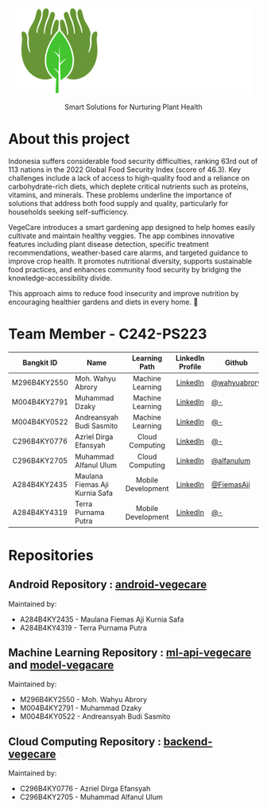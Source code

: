<div align="center">
  <img src="https://github.com/Bangkit-Capstone-2024-C242-PS223/.github/blob/ece1f999c7f1c36f0982bb255347d2692b634736/assets/logo.png" alt="Logo VegeCare">
  <p>Smart Solutions for Nurturing Plant Health</p>
</div>

# About this project
Indonesia suffers considerable food security difficulties, ranking 63rd out of 113 nations in the 2022 Global Food Security Index (score of 46.3). Key challenges include a lack of access to high-quality food and a reliance on carbohydrate-rich diets, which deplete critical nutrients such as proteins, vitamins, and minerals. These problems underline the importance of solutions that address both food supply and quality, particularly for households seeking self-sufficiency.

VegeCare introduces a smart gardening app designed to help homes easily cultivate and maintain healthy veggies. The app combines innovative features including plant disease detection, specific treatment recommendations, weather-based care alarms, and targeted guidance to improve crop health. It promotes nutritional diversity, supports sustainable food practices, and enhances community food security by bridging the knowledge-accessibility divide.

This approach aims to reduce food insecurity and improve nutrition by encouraging healthier gardens and diets in every home. 🌱

# Team Member - C242-PS223
<div align="center">
  
| Bangkit ID       |           Name            |   Learning Path    | LinkedIn Profile | Github | Status |
|:----------------:|---------------------------|:------------------:|:-----------------------------------------:|-------------------------------------------------------------------|:---------------------------------|
| M296B4KY2550     | Moh. Wahyu Abrory               | Machine Learning   | [LinkedIn](https://www.linkedin.com/in/wahyuabrory/) | [@wahyuabrory](https://github.com/wahyuabrory) | Active |
| M004B4KY2791     | Muhammad Dzaky                  | Machine Learning   | [LinkedIn](https://www.linkedin.com/in/) | [@-](https://github.com/) | Active |
| M004B4KY0522     | Andreansyah Budi Sasmito        | Machine Learning   | [LinkedIn](https://www.linkedin.com/in//) | [@-](https://github.com/) | Active |
| C296B4KY0776     | Azriel Dirga Efansyah           | Cloud Computing    | [LinkedIn](https://www.linkedin.com/in/azriel-dirga-efansyah-288a12297/) | [@-](https://github.com/) | Active |
| C296B4KY2705     | Muhammad Alfanul Ulum           | Cloud Computing    | [LinkedIn](https://id.linkedin.com/in/alfan-ulum-4b30b0275) | [@alfanulum](https://github.com/alfanulum) | Active |
| A284B4KY2435     | Maulana Fiemas Aji Kurnia Safa  | Mobile Development | [LinkedIn](https://www.linkedin.com/in/) | [@FiemasAji](https://github.com/FiemasAji) | Active |
| A284B4KY4319     | Terra Purnama Putra             | Mobile Development | [LinkedIn](https://www.linkedin.com/in/) | [@-](https://github.com/) | Active |

</div>

# Repositories
## Android Repository : [android-vegecare](https://github.com/Bangkit-Capstone-2024-C242-PS223/android-vegecare)
Maintained by:
   - A284B4KY2435 - Maulana Fiemas Aji Kurnia Safa
   - A284B4KY4319 - Terra Purnama Putra
## Machine Learning Repository : [ml-api-vegecare](https://github.com/Bangkit-Capstone-2024-C242-PS223/ml-api-vegecare) and [model-vegacare](https://github.com/Bangkit-Capstone-2024-C242-PS223/model-vegecare)
Maintained by:
   - M296B4KY2550 - Moh. Wahyu Abrory
   - M004B4KY2791 - Muhammad Dzaky
   - M004B4KY0522 - Andreansyah Budi Sasmito
## Cloud Computing Repository : [backend-vegecare](https://github.com/Bangkit-Capstone-2024-C242-PS223/backend-vegecare)
Maintained by:
   - C296B4KY0776 - Azriel Dirga Efansyah
   - C296B4KY2705 - Muhammad Alfanul Ulum
